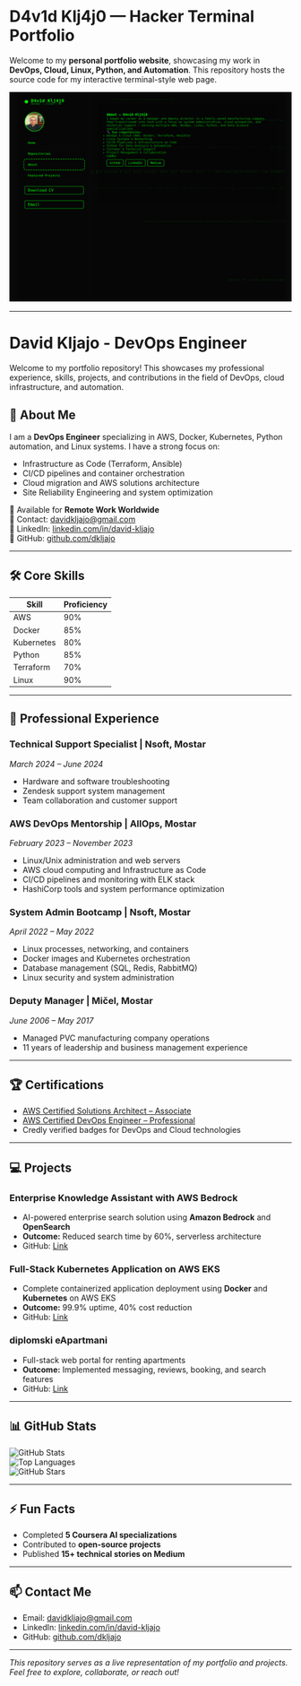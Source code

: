 # D4v1d Klj4j0 — Hacker Terminal Portfolio

Welcome to my **personal portfolio website**, showcasing my work in **DevOps, Cloud, Linux, Python, and Automation**. This repository hosts the source code for my interactive terminal-style web page.

![10.png](./10.png)

---
# David Kljajo - DevOps Engineer

Welcome to my portfolio repository! This showcases my professional experience, skills, projects, and contributions in the field of DevOps, cloud infrastructure, and automation.

## 🚀 About Me

I am a **DevOps Engineer** specializing in AWS, Docker, Kubernetes, Python automation, and Linux systems. I have a strong focus on:

- Infrastructure as Code (Terraform, Ansible)
- CI/CD pipelines and container orchestration
- Cloud migration and AWS solutions architecture
- Site Reliability Engineering and system optimization

📍 Available for **Remote Work Worldwide**  
📧 Contact: [davidkljajo@gmail.com](mailto:davidkljajo@gmail.com)  
🔗 LinkedIn: [linkedin.com/in/david-kljajo](https://www.linkedin.com/in/david-kljajo/)  
🐙 GitHub: [github.com/dkljajo](https://github.com/dkljajo)

---

## 🛠 Core Skills

| Skill         | Proficiency |
|---------------|------------|
| AWS           | 90%        |
| Docker        | 85%        |
| Kubernetes    | 80%        |
| Python        | 85%        |
| Terraform     | 70%        |
| Linux         | 90%        |

---

## 💼 Professional Experience

### Technical Support Specialist | Nsoft, Mostar
*March 2024 – June 2024*  
- Hardware and software troubleshooting  
- Zendesk support system management  
- Team collaboration and customer support  

### AWS DevOps Mentorship | AllOps, Mostar
*February 2023 – November 2023*  
- Linux/Unix administration and web servers  
- AWS cloud computing and Infrastructure as Code  
- CI/CD pipelines and monitoring with ELK stack  
- HashiCorp tools and system performance optimization  

### System Admin Bootcamp | Nsoft, Mostar
*April 2022 – May 2022*  
- Linux processes, networking, and containers  
- Docker images and Kubernetes orchestration  
- Database management (SQL, Redis, RabbitMQ)  
- Linux security and system administration  

### Deputy Manager | Mičel, Mostar
*June 2006 – May 2017*  
- Managed PVC manufacturing company operations  
- 11 years of leadership and business management experience  

---

## 🏆 Certifications

- [AWS Certified Solutions Architect – Associate](https://www.credly.com/users/david-kljajo)  
- [AWS Certified DevOps Engineer – Professional](https://www.credly.com/users/david-kljajo)  
- Credly verified badges for DevOps and Cloud technologies  

---

## 💻 Projects

### Enterprise Knowledge Assistant with AWS Bedrock
- AI-powered enterprise search solution using **Amazon Bedrock** and **OpenSearch**  
- **Outcome:** Reduced search time by 60%, serverless architecture  
- GitHub: [Link](https://github.com/dkljajo/Enterprise-Knowledge-Assistant-Powered-by-Amazon-Bedrock-OpenSearch)  

### Full-Stack Kubernetes Application on AWS EKS
- Complete containerized application deployment using **Docker** and **Kubernetes** on AWS EKS  
- **Outcome:** 99.9% uptime, 40% cost reduction  
- GitHub: [Link](https://github.com/dkljajo/My-First-Full-Dockerized-Kubernetes-Deployed-Web-App-)  

### diplomski eApartmani
- Full-stack web portal for renting apartments  
- **Outcome:** Implemented messaging, reviews, booking, and search features  
- GitHub: [Link](https://github.com/dkljajo/david-kljajo-devops-mentorship)  

---

## 📊 GitHub Stats

![GitHub Stats](https://github-readme-stats.vercel.app/api?username=dkljajo&show_icons=true&hide_title=true&count_private=true&theme=dark)  
![Top Languages](https://github-readme-stats.vercel.app/api/top-langs/?username=dkljajo&layout=compact&theme=dark)  
![GitHub Stars](https://img.shields.io/github/stars/dkljajo?style=for-the-badge&logo=github&color=brightgreen)  

---

## ⚡ Fun Facts

- Completed **5 Coursera AI specializations**  
- Contributed to **open-source projects**  
- Published **15+ technical stories on Medium**  

---

## 📫 Contact Me

- Email: [davidkljajo@gmail.com](mailto:davidkljajo@gmail.com)  
- LinkedIn: [linkedin.com/in/david-kljajo](https://www.linkedin.com/in/david-kljajo/)  
- GitHub: [github.com/dkljajo](https://github.com/dkljajo)  

---

*This repository serves as a live representation of my portfolio and projects. Feel free to explore, collaborate, or reach out!*

